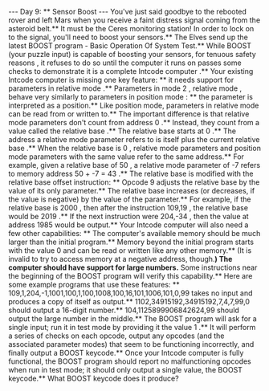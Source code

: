 --- Day 9: ** Sensor Boost ---
You've just said goodbye to the rebooted rover and left Mars when you receive a faint distress signal coming from the asteroid belt.**  It must be the Ceres monitoring station!
In order to lock on to the signal, you'll need to boost your sensors.** The Elves send up the latest
BOOST
program - Basic Operation Of System Test.**
While BOOST (your puzzle input) is capable of boosting your sensors, for
tenuous safety reasons
, it refuses to do so until the computer it runs on passes some checks to demonstrate it is a
complete Intcode computer
.**
Your existing Intcode computer
is missing one key feature: ** it needs support for parameters in
relative mode
.**
Parameters in mode
2
,
relative mode
, behave very similarly to parameters in
position mode
: ** the parameter is interpreted as a position.**  Like position mode, parameters in relative mode can be read from or written to.**
The important difference is that relative mode parameters don't count from address
0
.**  Instead, they count from a value called the
relative base
.** The
relative base
starts at
0
.**
The address a relative mode parameter refers to is itself
plus
the current
relative base
.** When the relative base is
0
, relative mode parameters and position mode parameters with the same value refer to the same address.**
For example, given a relative base of
50
, a relative mode parameter of
-7
refers to memory address
50 + -7 =
43
.**
The relative base is modified with the
relative base offset
instruction: **
Opcode
9
adjusts the relative base
by the value of its only parameter.** The relative base increases (or decreases, if the value is negative) by the value of the parameter.**
For example, if the relative base is
2000
, then after the instruction
109,19
, the relative base would be
2019
.** If the next instruction were
204,-34
, then the value at address
1985
would be output.**
Your Intcode computer will also need a few other capabilities: **
The computer's available memory should be much larger than the initial program.** Memory beyond the initial program starts with the value
0
and can be read or written like any other memory.** (It is invalid to try to access memory at a negative address, though.**)
The computer should have support for large numbers.** Some instructions near the beginning of the BOOST program will verify this capability.**
Here are some example programs that use these features: **
109,1,204,-1,1001,100,1,100,1008,100,16,101,1006,101,0,99
takes no input and produces a
copy of itself
as output.**
1102,34915192,34915192,7,4,7,99,0
should output a 16-digit number.**
104,1125899906842624,99
should output the large number in the middle.**
The BOOST program will ask for a single input; run it in test mode by providing it the value
1
.** It will perform a series of checks on each opcode, output any opcodes (and the associated parameter modes) that seem to be functioning incorrectly, and finally output a BOOST keycode.**
Once your Intcode computer is fully functional, the BOOST program should report no malfunctioning opcodes when run in test mode; it should only output a single value, the BOOST keycode.**
What BOOST keycode does it produce?
